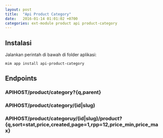 ```yaml
---
layout: post
title:  "Api Product Category"
date:   2016-01-14 01:01:02 +0700
categories: ext-module product api product-category
---
```


## Instalasi

Jalankan perintah di bawah di folder aplikasi:

```
mim app install api-product-category
```

## Endpoints

### APIHOST/product/category?{q,parent}

### APIHOST/product/category/(id|slug)

### APIHOST/product/categoruy/(id|slug)/product?{q,sort=stat,price,created,page=1,rpp=12,price_min,price_max}